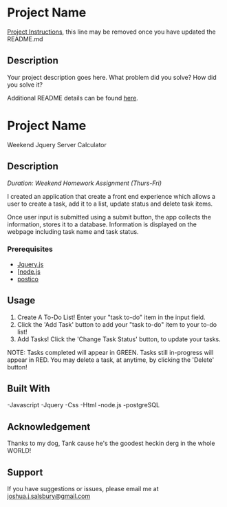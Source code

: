 # Project Name

[Project Instructions](./INSTRUCTIONS.md), this line may be removed once you have updated the README.md

## Description

Your project description goes here. What problem did you solve? How did you solve it?

Additional README details can be found [here](https://github.com/PrimeAcademy/readme-template/blob/master/README.md).

# Project Name
Weekend Jquery Server Calculator

## Description
_Duration: Weekend Homework Assignment (Thurs-Fri)_

I created an application that create a front end experience which allows a user to create a task, add it to a list, update status and delete task items.

Once user input is submitted using a submit button, the app collects the information, stores it to a database. Information is displayed on the webpage including task name and task status.

### Prerequisites

- [Jquery.js](https://jquery.com/)
- [[node.js](https://nodejs.org/en/)
- [postico](https://eggerapps.at/postico/)

## Usage
1. Create A To-Do List! Enter your "task to-do" item in the input field.
3. Click the 'Add Task' button to add your "task to-do" item to your to-do list!
4. Add Tasks! Click the 'Change Task Status' button, to update your tasks.

NOTE:
Tasks completed will appear in GREEN.
Tasks still in-progress will appear in RED.
You may delete a task, at anytime, by clicking the 'Delete' button!


## Built With

-Javascript
-Jquery
-Css
-Html
-node.js
-postgreSQL

## Acknowledgement
Thanks to my dog, Tank cause he's the goodest heckin derg in the whole WORLD! 

## Support
If you have suggestions or issues, please email me at [joshua.j.salsbury@gmail.com](www.google.com)